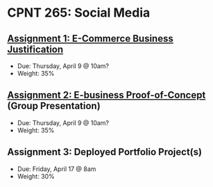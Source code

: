 # CPNT 265: Social Media
## [Assignment 1: E-Commerce Business Justification](assignment-1/README.md)
- Due: Thursday, April 9 @ 10am? 
- Weight: 35%

## [Assignment 2: E-business Proof-of-Concept](assignment-2/README.md) (Group Presentation)
- Due: Thursday, April 9 @ 10am?
- Weight: 35%

## Assignment 3: Deployed Portfolio Project(s)
- Due: Friday, April 17 @ 8am
- Weight: 30%